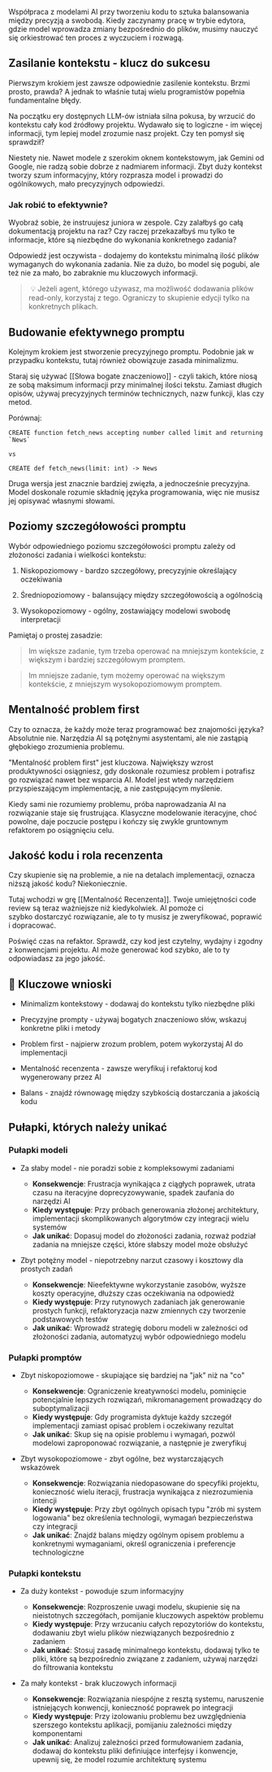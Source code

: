 Współpraca z modelami AI przy tworzeniu kodu to sztuka balansowania między precyzją a swobodą. Kiedy zaczynamy pracę w trybie edytora, gdzie model wprowadza zmiany bezpośrednio do plików, musimy nauczyć się orkiestrować ten proces z wyczuciem i rozwagą.
  
## Zasilanie kontekstu - klucz do sukcesu

Pierwszym krokiem jest zawsze odpowiednie zasilenie kontekstu. Brzmi prosto, prawda? A jednak to właśnie tutaj wielu programistów popełnia fundamentalne błędy.

Na początku ery dostępnych LLM-ów istniała silna pokusa, by wrzucić do kontekstu cały kod źródłowy projektu. Wydawało się to logiczne - im więcej informacji, tym lepiej model zrozumie nasz projekt. Czy ten pomysł się sprawdził?

Niestety nie. Nawet modele z szerokim oknem kontekstowym, jak Gemini od Google, nie radzą sobie dobrze z nadmiarem informacji. Zbyt duży kontekst tworzy szum informacyjny, który rozprasza model i prowadzi do ogólnikowych, mało precyzyjnych odpowiedzi.

### Jak robić to efektywnie?

Wyobraź sobie, że instruujesz juniora w zespole. Czy zalałbyś go całą dokumentacją projektu na raz? Czy raczej przekazałbyś mu tylko te informacje, które są niezbędne do wykonania konkretnego zadania?

Odpowiedź jest oczywista - dodajemy do kontekstu minimalną ilość plików wymaganych do wykonania zadania. Nie za dużo, bo model się pogubi, ale też nie za mało, bo zabraknie mu kluczowych informacji.

> 💡 Jeżeli agent, którego używasz, ma możliwość dodawania plików read-only, korzystaj z tego. Ograniczy to skupienie edycji tylko na konkretnych plikach.

## Budowanie efektywnego promptu

Kolejnym krokiem jest stworzenie precyzyjnego promptu. Podobnie jak w przypadku kontekstu, tutaj również obowiązuje zasada minimalizmu.

Staraj się używać [[Słowa bogate znaczeniowo]] - czyli takich, które niosą ze sobą maksimum informacji przy minimalnej ilości tekstu. Zamiast długich opisów, używaj precyzyjnych terminów technicznych, nazw funkcji, klas czy metod.

Porównaj:

```
CREATE function fetch_news accepting number called limit and returning a list of `News`

vs

CREATE def fetch_news(limit: int) -> News
```

Druga wersja jest znacznie bardziej zwięzła, a jednocześnie precyzyjna. Model doskonale rozumie składnię języka programowania, więc nie musisz jej opisywać własnymi słowami.

## Poziomy szczegółowości promptu

Wybór odpowiedniego poziomu szczegółowości promptu zależy od złożoności zadania i wielkości kontekstu:

1. Niskopoziomowy - bardzo szczegółowy, precyzyjnie określający oczekiwania

2. Średniopoziomowy - balansujący między szczegółowością a ogólnością

3. Wysokopoziomowy - ogólny, zostawiający modelowi swobodę interpretacji

Pamiętaj o prostej zasadzie:

> Im większe zadanie, tym trzeba operować na mniejszym kontekście, z większym i bardziej szczegółowym promptem.

> Im mniejsze zadanie, tym możemy operować na większym kontekście, z mniejszym wysokopoziomowym promptem.

## Mentalność problem first

Czy to oznacza, że każdy może teraz programować bez znajomości języka? Absolutnie nie. Narzędzia AI są potężnymi asystentami, ale nie zastąpią głębokiego zrozumienia problemu.

"Mentalność problem first" jest kluczowa. Największy wzrost produktywności osiągniesz, gdy doskonale rozumiesz problem i potrafisz go rozwiązać nawet bez wsparcia AI. Model jest wtedy narzędziem przyspieszającym implementację, a nie zastępującym myślenie.

Kiedy sami nie rozumiemy problemu, próba naprowadzania AI na rozwiązanie staje się frustrująca. Klasyczne modelowanie iteracyjne, choć powolne, daje poczucie postępu i kończy się zwykle gruntownym refaktorem po osiągnięciu celu.

## Jakość kodu i rola recenzenta

Czy skupienie się na problemie, a nie na detalach implementacji, oznacza niższą jakość kodu? Niekoniecznie.

Tutaj wchodzi w grę [[Mentalność Recenzenta]]. Twoje umiejętności code review są teraz ważniejsze niż kiedykolwiek. AI pomoże ci szybko dostarczyć rozwiązanie, ale to ty musisz je zweryfikować, poprawić i dopracować.

Poświęć czas na refaktor. Sprawdź, czy kod jest czytelny, wydajny i zgodny z konwencjami projektu. AI może generować kod szybko, ale to ty odpowiadasz za jego jakość.

## 🔑 Kluczowe wnioski

- Minimalizm kontekstowy - dodawaj do kontekstu tylko niezbędne pliki

- Precyzyjne prompty - używaj bogatych znaczeniowo słów, wskazuj konkretne pliki i metody

- Problem first - najpierw zrozum problem, potem wykorzystaj AI do implementacji

- Mentalność recenzenta - zawsze weryfikuj i refaktoruj kod wygenerowany przez AI

- Balans - znajdź równowagę między szybkością dostarczania a jakością kodu

## Pułapki, których należy unikać

### Pułapki modeli

- Za słaby model - nie poradzi sobie z kompleksowymi zadaniami
  - **Konsekwencje**: Frustracja wynikająca z ciągłych poprawek, utrata czasu na iteracyjne doprecyzowywanie, spadek zaufania do narzędzi AI
  - **Kiedy występuje**: Przy próbach generowania złożonej architektury, implementacji skomplikowanych algorytmów czy integracji wielu systemów
  - **Jak unikać**: Dopasuj model do złożoności zadania, rozważ podział zadania na mniejsze części, które słabszy model może obsłużyć

- Zbyt potężny model - niepotrzebny narzut czasowy i kosztowy dla prostych zadań
  - **Konsekwencje**: Nieefektywne wykorzystanie zasobów, wyższe koszty operacyjne, dłuższy czas oczekiwania na odpowiedź
  - **Kiedy występuje**: Przy rutynowych zadaniach jak generowanie prostych funkcji, refaktoryzacja nazw zmiennych czy tworzenie podstawowych testów
  - **Jak unikać**: Wprowadź strategię doboru modeli w zależności od złożoności zadania, automatyzuj wybór odpowiedniego modelu

### Pułapki promptów

- Zbyt niskopoziomowe - skupiające się bardziej na "jak" niż na "co"
  - **Konsekwencje**: Ograniczenie kreatywności modelu, pominięcie potencjalnie lepszych rozwiązań, mikromanagement prowadzący do suboptymalizacji
  - **Kiedy występuje**: Gdy programista dyktuje każdy szczegół implementacji zamiast opisać problem i oczekiwany rezultat
  - **Jak unikać**: Skup się na opisie problemu i wymagań, pozwól modelowi zaproponować rozwiązanie, a następnie je zweryfikuj

- Zbyt wysokopoziomowe - zbyt ogólne, bez wystarczających wskazówek
  - **Konsekwencje**: Rozwiązania niedopasowane do specyfiki projektu, konieczność wielu iteracji, frustracja wynikająca z niezrozumienia intencji
  - **Kiedy występuje**: Przy zbyt ogólnych opisach typu "zrób mi system logowania" bez określenia technologii, wymagań bezpieczeństwa czy integracji
  - **Jak unikać**: Znajdź balans między ogólnym opisem problemu a konkretnymi wymaganiami, określ ograniczenia i preferencje technologiczne

### Pułapki kontekstu

- Za duży kontekst - powoduje szum informacyjny
  - **Konsekwencje**: Rozproszenie uwagi modelu, skupienie się na nieistotnych szczegółach, pomijanie kluczowych aspektów problemu
  - **Kiedy występuje**: Przy wrzucaniu całych repozytoriów do kontekstu, dodawaniu zbyt wielu plików niezwiązanych bezpośrednio z zadaniem
  - **Jak unikać**: Stosuj zasadę minimalnego kontekstu, dodawaj tylko te pliki, które są bezpośrednio związane z zadaniem, używaj narzędzi do filtrowania kontekstu

- Za mały kontekst - brak kluczowych informacji
  - **Konsekwencje**: Rozwiązania niespójne z resztą systemu, naruszenie istniejących konwencji, konieczność poprawek po integracji
  - **Kiedy występuje**: Przy izolowaniu problemu bez uwzględnienia szerszego kontekstu aplikacji, pomijaniu zależności między komponentami
  - **Jak unikać**: Analizuj zależności przed formułowaniem zadania, dodawaj do kontekstu pliki definiujące interfejsy i konwencje, upewnij się, że model rozumie architekturę systemu